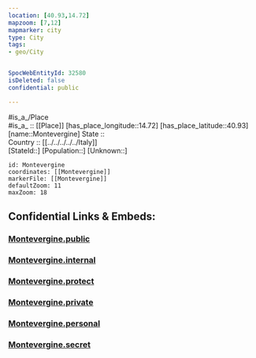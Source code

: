 ```yaml
---
location: [40.93,14.72] 
mapzoom: [7,12] 
mapmarker: city 
type: City
tags:
- geo/City


SpocWebEntityId: 32580
isDeleted: false
confidential: public

---
```

#is_a_/Place  
#is_a_ :: [[Place]] 
[has_place_longitude::14.72] 
[has_place_latitude::40.93] 
[name::Montevergine] 
State ::  
Country :: [[../../../../../Italy]]  
[StateId::] 
[Population::] 
[Unknown::] 


```leaflet
id: Montevergine
coordinates: [[Montevergine]] 
markerFile: [[Montevergine]] 
defaultZoom: 11 
maxZoom: 18
```


## Confidential Links & Embeds: 

### [Montevergine.public](/_public/\Earth\Continent\Europe\Europe~South\Italy\regions~Italy\Campania\Avellino.Province\CityMontevergine.public.md) 

### [Montevergine.internal](/_internal/\Earth\Continent\Europe\Europe~South\Italy\regions~Italy\Campania\Avellino.Province\CityMontevergine.internal.md) 

### [Montevergine.protect](/_protect/\Earth\Continent\Europe\Europe~South\Italy\regions~Italy\Campania\Avellino.Province\CityMontevergine.protect.md) 

### [Montevergine.private](/_private/\Earth\Continent\Europe\Europe~South\Italy\regions~Italy\Campania\Avellino.Province\CityMontevergine.private.md) 

### [Montevergine.personal](/_personal/\Earth\Continent\Europe\Europe~South\Italy\regions~Italy\Campania\Avellino.Province\CityMontevergine.personal.md) 

### [Montevergine.secret](/_secret/\Earth\Continent\Europe\Europe~South\Italy\regions~Italy\Campania\Avellino.Province\CityMontevergine.secret.md)

